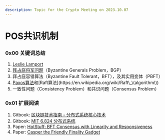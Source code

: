 ```yaml
---
description: Topic for the Crypto Meeting on 2023.10.07
---
```


# POS共识机制

### 0x00 关键词总结

1. [Leslie Lamport](https://en.wikipedia.org/wiki/Leslie\_Lamport)
2. [拜占庭将军问题](https://zh.wikipedia.org/zh-hans/%E6%8B%9C%E5%8D%A0%E5%BA%AD%E5%B0%86%E5%86%9B%E9%97%AE%E9%A2%98)（Byzantine Generals Problem，BGP）
3. 拜占庭容错算法（Byzantine Fault Tolerant，BFT），及其实用变体（PBFT）
4. [Paxos算法](https://en.wikipedia.org/wiki/Paxos\_\(computer\_science\))和[Raft算法](https://en.wikipedia.org/wiki/Raft\_\(algorithm\))
5. 一致性问题（Consistency Problem）和共识问题（Consensus Problem）

### 0x01 扩展阅读

1. Gitbook: [区块链技术指南 - 分布式系统核心技术](https://yeasy.gitbook.io/blockchain\_guide/04\_distributed\_system)
2. Gitbook: [MIT 6.824 分布式系统](https://mit-public-courses-cn-translatio.gitbook.io/mit6-824/)
3. Paper: [HotStuff: BFT Consensus with Linearity and Responsiveness](https://dl.acm.org/doi/10.1145/3293611.3331591)
4. Paper: [Casper the Friendly Finality Gadget](https://browse.arxiv.org/pdf/1710.09437.pdf)
